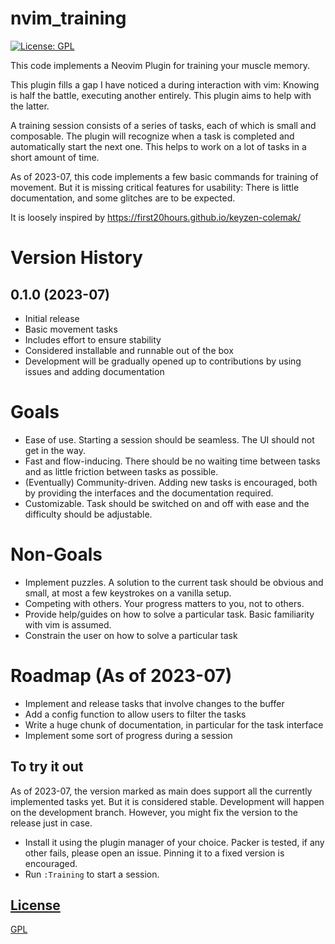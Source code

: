 # nvim_training

[![License: GPL](https://img.shields.io/badge/License-GPL-brightgreen.svg)](https://opensource.org/license/gpl-3-0/)

This code implements a Neovim Plugin for training your muscle memory.

This plugin fills a gap I have noticed a during interaction with vim:
Knowing is half the battle, executing another entirely.
This plugin aims to help with the latter.

A training session consists of a series of tasks, each of which is small and composable.
The plugin will recognize when a task is completed and automatically start the next one.
This helps to work on a lot of tasks in a short amount of time.

As of 2023-07, this code implements a few basic commands for training of movement.
But it is missing critical features for usability: There is little documentation, and some glitches are to be expected.


It is loosely inspired by https://first20hours.github.io/keyzen-colemak/

# Version History

## 0.1.0 (2023-07)
- Initial release
- Basic movement tasks
- Includes effort to ensure stability
- Considered installable and runnable out of the box
- Development will be gradually opened up to contributions by using issues and adding documentation


# Goals 
- Ease of use. Starting a session should be seamless. The UI should not get in the way.
- Fast and flow-inducing. There should be no waiting time between tasks and as little friction between tasks as possible.
- (Eventually) Community-driven. Adding new tasks is encouraged, both by providing the interfaces and the documentation required.
- Customizable. Task should be switched on and off with ease and the difficulty should be adjustable.

# Non-Goals
- Implement puzzles. A solution to the current task should be obvious and small, at most a few keystrokes on a vanilla setup.
- Competing with others. Your progress matters to you, not to others. 
- Provide help/guides on how to solve a particular task. Basic familiarity with vim is assumed.
- Constrain the user on how to solve a particular task

# Roadmap (As of 2023-07)
- Implement and release tasks that involve changes to the buffer 
- Add a config function to allow users to filter the tasks
- Write a huge chunk of documentation, in particular for the task interface
- Implement some sort of progress during a session

## To try it out

As of 2023-07, the version marked as main does support all the currently implemented tasks yet.
But it is considered stable. Development will happen on the development branch.
However, you might fix the version to the release just in case.

- Install it using the plugin manager of your choice. Packer is tested, if any other fails, please open an issue. Pinning it to a fixed version is encouraged.
- Run `:Training` to start a session.

## [License](/LICENSE)
[GPL](LICENSE)